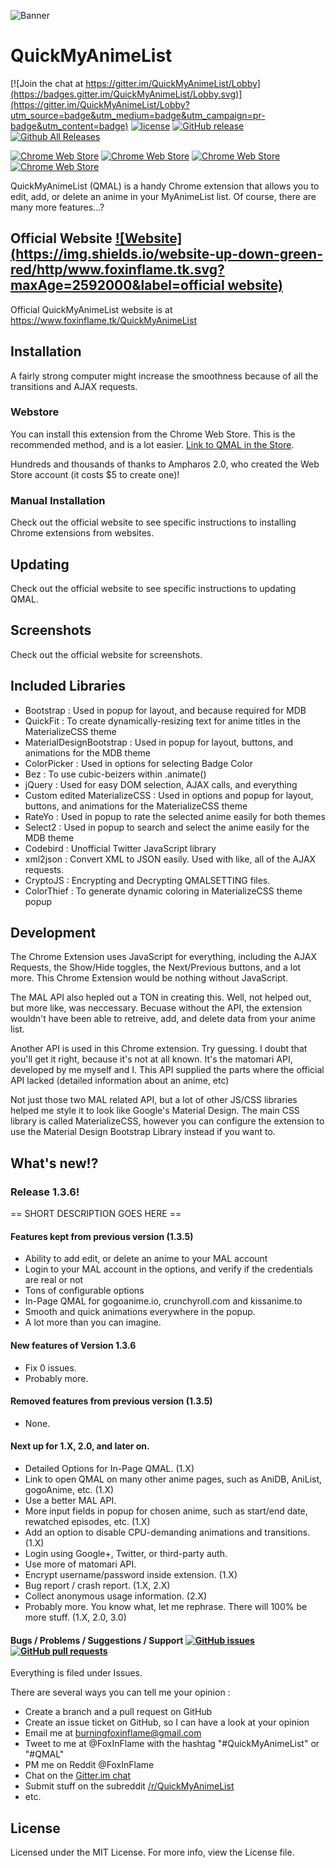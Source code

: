 ![Banner](https://i.imgur.com/U2piPr4.png)
# QuickMyAnimeList
[![Join the chat at https://gitter.im/QuickMyAnimeList/Lobby](https://badges.gitter.im/QuickMyAnimeList/Lobby.svg)](https://gitter.im/QuickMyAnimeList/Lobby?utm_source=badge&utm_medium=badge&utm_campaign=pr-badge&utm_content=badge) [![license](https://img.shields.io/github/license/FoxInFlame/QuickMyAnimeList.svg?maxAge=2592000)]() [![GitHub release](https://img.shields.io/github/release/FoxInFlame/QuickMyAnimeList.svg?maxAge=2592000)](https://github.com/FoxInFlame/QuickMyAnimeList/releases) [![Github All Releases](https://img.shields.io/github/downloads/FoxInFlame/QUickMyAnimeList/total.svg)]() 

[![Chrome Web Store](https://img.shields.io/chrome-web-store/d/nimelepbpejjlbmoobocpfnjhihnpked.svg)]() [![Chrome Web Store](https://img.shields.io/chrome-web-store/v/nimelepbpejjlbmoobocpfnjhihnpked.svg)]() [![Chrome Web Store](https://img.shields.io/chrome-web-store/stars/nimelepbpejjlbmoobocpfnjhihnpked.svg)]() [![Chrome Web Store](https://img.shields.io/chrome-web-store/rating-count/nimelepbpejjlbmoobocpfnjhihnpked.svg)]()

QuickMyAnimeList (QMAL) is a handy Chrome extension that allows you to edit, add, or delete an anime in your MyAnimeList list. Of course, there are many more features...? 

## Official Website [![Website](https://img.shields.io/website-up-down-green-red/http/www.foxinflame.tk.svg?maxAge=2592000&label=official website)](https://www.foxinflame.tk/QuickMyAnimeList)
Official QuickMyAnimeList website is at https://www.foxinflame.tk/QuickMyAnimeList

## Installation
A fairly strong computer might increase the smoothness because of all the transitions and AJAX requests.

### Webstore
You can install this extension from the Chrome Web Store. This is the recommended method, and is a lot easier. [Link to QMAL in the Store](https://chrome.google.com/webstore/detail/quickmyanimelist/hbaegdehoobdkpfffdjmecohehhegaoo).

Hundreds and thousands of thanks to Ampharos 2.0, who created the Web Store account (it costs $5 to create one)!

### Manual Installation
Check out the official website to see specific instructions to installing Chrome extensions from websites.

## Updating
Check out the official website to see specific instructions to updating QMAL.

## Screenshots
Check out the official website for screenshots.

## Included Libraries
- Bootstrap : Used in popup for layout, and because required for MDB
- QuickFit : To create dynamically-resizing text for anime titles in the MaterializeCSS theme
- MaterialDesignBootstrap : Used in popup for layout, buttons, and animations for the MDB theme
- ColorPicker : Used in options for selecting Badge Color
- Bez : To use cubic-beizers within .animate()
- jQuery : Used for easy DOM selection, AJAX calls, and everything
- Custom edited MaterializeCSS : Used in options and popup for layout, buttons, and animations for the MaterializeCSS theme
- RateYo : Used in popup to rate the selected anime easily for both themes
- Select2 : Used in popup to search and select the anime easily for the MDB theme
- Codebird : Unofficial Twitter JavaScript library
- xml2json : Convert XML to JSON easily. Used with like, all of the AJAX requests.
- CryptoJS : Encrypting and Decrypting QMALSETTING files.
- ColorThief : To generate dynamic coloring in MaterializeCSS theme popup

## Development
The Chrome Extension uses JavaScript for everything, including the AJAX Requests, the Show/Hide toggles, the Next/Previous buttons, and a lot more. This Chrome Extension would be nothing without JavaScript. 

The MAL API also hepled out a TON in creating this. Well, not helped out, but more like, was neccessary. Becuase without the API, the extension wouldn't have been able to retreive, add, and delete data from your anime list.

Another API is used in this Chrome extension. Try guessing. I doubt that you'll get it right, because it's not at all known. It's the matomari API, developed by me myself and I. This API supplied the parts where the official API lacked (detailed information about an anime, etc)  

Not just those two MAL related API, but a lot of other JS/CSS libraries helped me style it to look like Google's Material Design. The main CSS library is called MaterializeCSS, however you can configure the extension to use the Material Design Bootstrap Library instead if you want to.


## What's new!?
### Release 1.3.6!

== SHORT DESCRIPTION GOES HERE ==

#### Features kept from previous version (1.3.5)

- Ability to add edit, or delete an anime to your MAL account
- Login to your MAL account in the options, and verify if the credentials are real or not
- Tons of configurable options
- In-Page QMAL for gogoanime.io, crunchyroll.com and kissanime.to
- Smooth and quick animations everywhere in the popup.
- A lot more than you can imagine.

#### New features of Version 1.3.6

- Fix 0 issues.
- Probably more.

#### Removed features from previous version (1.3.5)

- None.

#### Next up for 1.X, 2.0, and later on.

- Detailed Options for In-Page QMAL. (1.X)
- Link to open QMAL on many other anime pages, such as AniDB, AniList, gogoAnime, etc. (1.X)
- Use a better MAL API.
- More input fields in popup for chosen anime, such as start/end date, rewatched episodes, etc. (1.X)
- Add an option to disable CPU-demanding animations and transitions. (1.X)
- Login using Google+, Twitter, or third-party auth.
- Use more of matomari API.
- Encrypt username/password inside extension. (1.X)
- Bug report / crash report. (1.X, 2.X)
- Collect anonymous usage information. (2.X)
- Probably more. You know what, let me rephrase. There will 100% be more stuff. (1.X, 2.0, 3.0)

#### Bugs / Problems / Suggestions / Support [![GitHub issues](https://img.shields.io/github/issues-raw/FoxInFlame/QuickMyAnimeList.svg?maxAge=2592000)]() [![GitHub pull requests](https://img.shields.io/github/issues-pr/FoxInFlame/QuickMyAnimeList.svg?maxAge=2592000)]()

Everything is filed under Issues.


There are several ways you can tell me your opinion :

- Create a branch and a pull request on GitHub
- Create an issue ticket on GitHub, so I can have a look at your opinion
- Email me at burningfoxinflame@gmail.com
- Tweet to me at @FoxInFlame with the hashtag "#QuickMyAnimeList" or "#QMAL"
- PM me on Reddit @FoxInFlame
- Chat on the [Gitter.im chat](https://gitter.im/QuickMyAnimeList/Lobby)
- Submit stuff on the subreddit [/r/QuickMyAnimeList](https://reddit.com/r/QuickMyAnimeList)
- etc.

## License
Licensed under the MIT License. For more info, view the License file.
